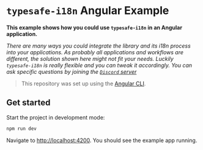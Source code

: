 # `typesafe-i18n` Angular Example

**This example shows how you could use `typesafe-i18n` in an Angular application.**

_There are many ways you could integrate the library and its i18n process into your applications. As  probably all applications and workflows are different, the solution shown here might not fit your needs. Luckily `typesafe-i18n` is really flexible and you can tweak it accordingly. You can ask specific questions by joining the [`Discord` server](https://discord.gg/T27AHfaADK)_

> This repository was set up using the [Angular CLI](https://angular.io/cli).


## Get started

Start the project in development mode:

```bash
npm run dev
```

Navigate to [http://localhost:4200](http://localhost:4200). You should see the example app running.
